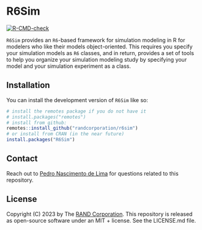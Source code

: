 
<!-- README.md is generated from README.Rmd. Please edit that file -->

# R6Sim

<!-- badges: start -->

[![R-CMD-check](https://github.com/RANDCorporation/R6Sim/actions/workflows/R-CMD-check.yaml/badge.svg)](https://github.com/RANDCorporation/R6Sim/actions/workflows/R-CMD-check.yaml)
<!-- badges: end -->

`R6Sim` provides an `R6`-based framework for simulation modeling in R
for modelers who like their models object-oriented. This requires you
specify your simulation models as `R6` classes, and in return, provides
a set of tools to help you organize your simulation modeling study by
specifying your model and your simulation experiment as a class.

## Installation

You can install the development version of `R6Sim` like so:

``` r
# install the remotes package if you do not have it
# install.packages("remotes")
# install from github:
remotes::install_github("randcorporation/r6sim")
# or install from CRAN (in the near future)
install.packages("R6Sim")
```

## Contact

Reach out to [Pedro Nascimento de
Lima](https://www.rand.org/about/people/l/lima_pedro_nascimento_de.html)
for questions related to this repository.

## License

Copyright (C) 2023 by The [RAND Corporation](https://www.rand.org). This
repository is released as open-source software under an MIT + license.
See the LICENSE.md file.
